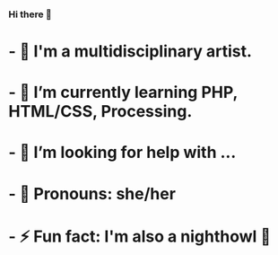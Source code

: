 ### Hi there 👋
# - 🦄 I'm a multidisciplinary artist.
# - 🌱 I’m currently learning PHP, HTML/CSS, Processing.
# - 🤔 I’m looking for help with ...
# - 🖤 Pronouns: she/her
# - ⚡ Fun fact: I'm also a nighthowl 🌙


<!--
**lysquintero/lysquintero** is a ✨ _special_ ✨ repository because its `README.md` (this file) appears on your GitHub profile.

Here are some ideas to get you started:

- 🦄 I'm a multidisciplinary artist.
- 🌱 I’m currently learning PHP, HTML/CSS, Processing.
- 🌞 I’m looking to collaborate on creative coding art projects.
- 🤔 I’m looking for help with ...
- 💬 Ask me about ...
- 📫 How to reach me: ...
- 🖤 Pronouns: she/her
- ⚡ Fun fact: ...
-->

